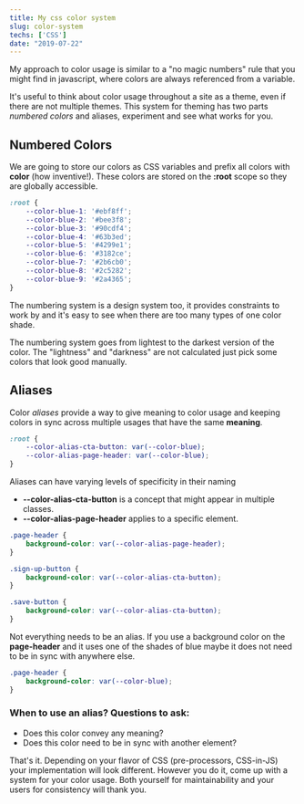 ```yaml
---
title: My css color system
slug: color-system
techs: ['CSS']
date: "2019-07-22"
---
```


My approach to color usage is similar to a "no magic numbers" rule that you might find in javascript, where colors are always referenced from a variable.

It's useful to think about color usage throughout a site as a theme, even if there are not multiple themes. This system for theming has two parts *numbered colors* and aliases, experiment and see what works for you.

## Numbered Colors
We are going to store our colors as CSS variables and prefix all colors with **color** (how inventive!). These colors are stored on the **:root** scope so they are globally accessible.

```css
:root {
    --color-blue-1: '#ebf8ff';
    --color-blue-2: '#bee3f8';
    --color-blue-3: '#90cdf4';
    --color-blue-4: '#63b3ed';
    --color-blue-5: '#4299e1';
    --color-blue-6: '#3182ce';
    --color-blue-7: '#2b6cb0';
    --color-blue-8: '#2c5282';
    --color-blue-9: '#2a4365';
}
```

The numbering system is a design system too, it provides constraints to work by and it's easy to see when there are too many types of one color shade.

The numbering system goes from lightest to the darkest version of the color. The "lightness" and "darkness" are not calculated just pick some colors that look good manually. 


## Aliases

Color *aliases* provide a way to give meaning to color usage and keeping colors in sync across multiple usages that have the same **meaning**.

```css
:root {
    --color-alias-cta-button: var(--color-blue);
    --color-alias-page-header: var(--color-blue);
}
```

Aliases can have varying levels of specificity in their naming
* **--color-alias-cta-button** is a concept that might appear in multiple classes.
* **--color-alias-page-header** applies to a specific element.

```css
.page-header {
    background-color: var(--color-alias-page-header);
}

.sign-up-button {
    background-color: var(--color-alias-cta-button);
}

.save-button {
    background-color: var(--color-alias-cta-button);
}
```

Not everything needs to be an alias. If you use a background color on the **page-header** and it uses one of the shades of blue maybe it does not need to be in sync with anywhere else.

```css
.page-header {
    background-color: var(--color-blue);
}
```

### When to use an alias? Questions to ask:
* Does this color convey any meaning?
* Does this color need to be in sync with another element?

That's it. Depending on your flavor of CSS (pre-processors, CSS-in-JS) your implementation will look different. However you do it, come up with a system for your color usage. Both yourself for maintainability and your users for consistency will thank you.
